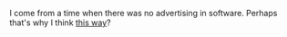 I come from a time when there was no advertising in software. Perhaps that's why I think <a href="http://scripting.com/2019/10/14/133802.html">this way</a>?
